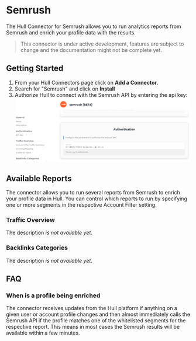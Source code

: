 # Semrush

The Hull Connector for Semrush allows you to run analytics reports from Semrush and enrich your profile data with the results.

> This connector is under active development, features are subject to change and the documentation might not be complete yet.

## Getting Started

1. From your Hull Connectors page click on **Add a Connector**.
2. Search for "Semrush" and click on **Install**
3. Authorize Hull to connect with the Semrush API by entering the api key:
   ![Semrush API Key](./docs/getting_started_01.png)

## Available Reports

The connector allows you to run several reports from Semrush to enrich your profile data in Hull. You can control which reports to run by specifying one or more segments in the respective Account Filter setting.

### Traffic Overview

The description _is not available yet_.

### Backlinks Categories

The description _is not available yet_.

## FAQ

### When is a profile being enriched

The connector receives updates from the Hull platform if anything on a given user or account profile changes and then almost immediately calls the Semrush API if the profile matches one of the whitelisted segments for the respective report.
This means in most cases the Semrush results will be available within a few minutes.
